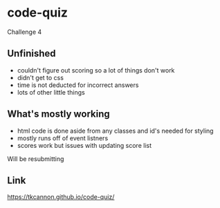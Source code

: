 # code-quiz
Challenge 4

## Unfinished
- couldn't figure out scoring so a lot of things don't work
- didn't get to css
- time is not deducted for incorrect answers
- lots of other little things

## What's mostly working
- html code is done aside from any classes and id's needed for styling
- mostly runs off of event listners
- scores work but issues with updating score list

Will be resubmitting

## Link
https://tkcannon.github.io/code-quiz/
